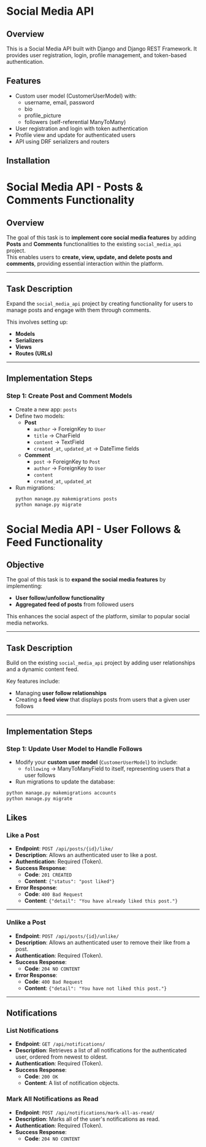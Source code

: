 # Social Media API

## Overview

This is a Social Media API built with Django and Django REST Framework.
It provides user registration, login, profile management, and token-based authentication.

## Features

- Custom user model (CustomerUserModel) with:
  - username, email, password
  - bio
  - profile_picture
  - followers (self-referential ManyToMany)
- User registration and login with token authentication
- Profile view and update for authenticated users
- API using DRF serializers and routers

## Installation

# Social Media API - Posts & Comments Functionality

## Overview

The goal of this task is to **implement core social media features** by adding **Posts** and **Comments** functionalities to the existing `social_media_api` project.  
This enables users to **create, view, update, and delete posts and comments**, providing essential interaction within the platform.

---

## Task Description

Expand the `social_media_api` project by creating functionality for users to manage posts and engage with them through comments.

This involves setting up:

- **Models**
- **Serializers**
- **Views**
- **Routes (URLs)**

---

## Implementation Steps

### Step 1: Create Post and Comment Models

- Create a new app: `posts`
- Define two models:
  - **Post**
    - `author` → ForeignKey to `User`
    - `title` → CharField
    - `content` → TextField
    - `created_at`, `updated_at` → DateTime fields
  - **Comment**
    - `post` → ForeignKey to `Post`
    - `author` → ForeignKey to `User`
    - `content`
    - `created_at`, `updated_at`
- Run migrations:
  ```bash
  python manage.py makemigrations posts
  python manage.py migrate
  ```

# Social Media API - User Follows & Feed Functionality

## Objective

The goal of this task is to **expand the social media features** by implementing:

- **User follow/unfollow functionality**
- **Aggregated feed of posts** from followed users

This enhances the social aspect of the platform, similar to popular social media networks.

---

## Task Description

Build on the existing `social_media_api` project by adding user relationships and a dynamic content feed.

Key features include:

- Managing **user follow relationships**
- Creating a **feed view** that displays posts from users that a given user follows

---

## Implementation Steps

### Step 1: Update User Model to Handle Follows

- Modify your **custom user model** (`CustomerUserModel`) to include:
  - `following` → ManyToManyField to itself, representing users that a user follows
- Run migrations to update the database:

```bash
python manage.py makemigrations accounts
python manage.py migrate
```

## Likes

### Like a Post

- **Endpoint**: `POST /api/posts/{id}/like/`
- **Description**: Allows an authenticated user to like a post.
- **Authentication**: Required (Token).
- **Success Response**:
  - **Code**: `201 CREATED`
  - **Content**: `{"status": "post liked"}`
- **Error Response**:
  - **Code**: `400 Bad Request`
  - **Content**: `{"detail": "You have already liked this post."}`

---

### Unlike a Post

- **Endpoint**: `POST /api/posts/{id}/unlike/`
- **Description**: Allows an authenticated user to remove their like from a post.
- **Authentication**: Required (Token).
- **Success Response**:
  - **Code**: `204 NO CONTENT`
- **Error Response**:
  - **Code**: `400 Bad Request`
  - **Content**: `{"detail": "You have not liked this post."}`

---

## Notifications

### List Notifications

- **Endpoint**: `GET /api/notifications/`
- **Description**: Retrieves a list of all notifications for the authenticated user, ordered from newest to oldest.
- **Authentication**: Required (Token).
- **Success Response**:
  - **Code**: `200 OK`
  - **Content**: A list of notification objects.

### Mark All Notifications as Read

- **Endpoint**: `POST /api/notifications/mark-all-as-read/`
- **Description**: Marks all of the user's notifications as read.
- **Authentication**: Required (Token).
- **Success Response**:
  - **Code**: `204 NO CONTENT`
